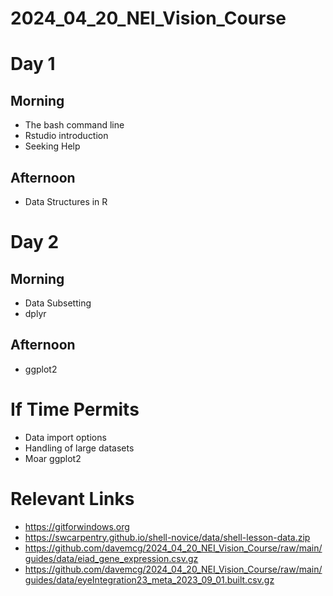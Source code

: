 # 2024_04_20_NEI_Vision_Course

# Day 1
## Morning
  - The bash command line
  - Rstudio introduction
  - Seeking Help

## Afternoon
  - Data Structures in R

# Day 2
## Morning
  - Data Subsetting
  - dplyr 

## Afternoon
  - ggplot2

# If Time Permits
  - Data import options
  - Handling of large datasets
  - Moar ggplot2

# Relevant Links
  - https://gitforwindows.org
  - https://swcarpentry.github.io/shell-novice/data/shell-lesson-data.zip
  - https://github.com/davemcg/2024_04_20_NEI_Vision_Course/raw/main/guides/data/eiad_gene_expression.csv.gz
  - https://github.com/davemcg/2024_04_20_NEI_Vision_Course/raw/main/guides/data/eyeIntegration23_meta_2023_09_01.built.csv.gz
